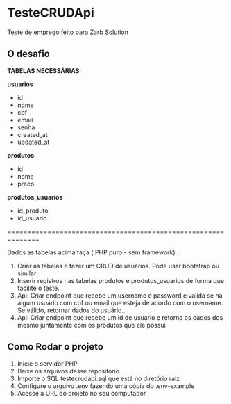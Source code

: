 # TesteCRUDApi
Teste de emprego feito para Zarb Solution

## O desafio

**TABELAS NECESSÁRIAS:**

**usuarios**

- id
- nome
- cpf
- email
- senha
- created_at
- updated_at

**produtos**

- id
- nome
- preco

**produtos_usuarios**

- id_produto
- id_usuario

==============================================================

Dados as tabelas acima faça ( PHP puro  - sem framework) :

1. Criar as tabelas e fazer um CRUD de usuários. Pode usar bootstrap ou similar
2. Inserir registros nas tabelas produtos e produtos_usuarios de forma que facilite o teste.
3. Api: Criar endpoint que recebe um username e password e valida se há algum usuário com cpf ou email que esteja de acordo com o username. Se válido, retornar dados do usuário..
4. Api: Criar endpoint que recebe um id de usuário e retorna os dados dos mesmo juntamente com os produtos que ele possui


## Como Rodar o projeto
1. Inicie o servidor PHP
2. Baixe os arquivos desse repositório
3. Importe o SQL testecrudapi.sql que está no diretório raiz
4. Configure o arquivo .env fazendo uma cópia do .env-example
5. Acesse a URL do projeto no seu computador
